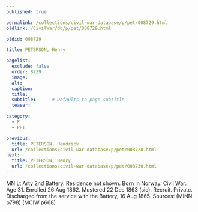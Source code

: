 ```yaml
---
published: true

permalink: /collections/civil-war-database/p/pet/008729.html
oldlink: /CivilWar/db/p/pet/008729.html

oldid: 008729

title: PETERSON, Henry

pagelist:
  exclude: false
  order: 8729
  image: 
  alt:
  caption:
  title:
  subtitle:      # Defaults to page subtitle
  teaser:

category: 
  - P 
  - PET

previous:
  title: PETERSON, Hendrick
  url: /collections/civil-war-database/p/pet/008728.html  
next:
  title: PETERSON, Henry
  url: /collections/civil-war-database/p/pet/008730.html   
---
```

MN Lt Arty 2nd Battery. Residence not shown. Born in Norway. Civil War: Age 31. Enrolled 26 Aug 1862. Mustered 22 Dec 1863 (sic). Recruit. Private. Discharged from the service with the Battery, 16 Aug 1865. Sources: (MINN p798) (MCIW p668)